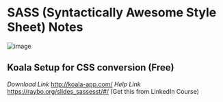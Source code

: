 # SASS (Syntactically Awesome Style Sheet) Notes 
![image](https://github.com/user-attachments/assets/1b72efff-9806-4aa3-8a60-518941ab8fcc)

## Koala Setup for CSS conversion (Free)
*Download Link*  http://koala-app.com/
*Help Link* https://raybo.org/slides_sassesst/#/   (Get this from LinkedIn Course)

